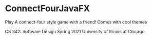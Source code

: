 # ConnectFourJavaFX

Play A connect-four style game with a friend! Comes with cool themes

CS 342: Software Design
Spring 2021
University of Illinois at Chicago
